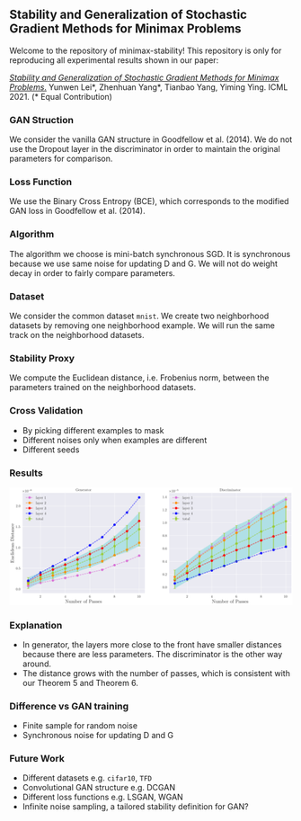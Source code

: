 ## Stability and Generalization of Stochastic Gradient Methods for Minimax Problems

Welcome to the repository of minimax-stability! This repository is only for reproducing all experimental results shown in our paper:

[*Stability and Generalization of Stochastic Gradient Methods for Minimax Problems*.](https://arxiv.org/abs/2105.03793) Yunwen Lei\*, Zhenhuan Yang\*, Tianbao Yang, Yiming Ying. ICML 2021. (\* Equal Contribution)

### GAN Struction
We consider the vanilla GAN structure in Goodfellow et al. (2014).
We do not use the Dropout layer in the discriminator in order to maintain the original parameters for comparison.

### Loss Function
We use the Binary Cross Entropy (BCE), which corresponds to the modified GAN loss in Goodfellow et al. (2014).

### Algorithm
The algorithm we choose is mini-batch synchronous SGD.
It is synchronous because we use same noise for updating D and G.
We will not do weight decay in order to fairly compare parameters.

### Dataset 
We consider the common dataset `mnist`. 
We create two neighborhood datasets by removing one neighborhood example.
We will run the same track on the neighborhood datasets.

### Stability Proxy
We compute the Euclidean distance, i.e. Frobenius norm, between the parameters trained on the neighborhood datasets.

### Cross Validation
- By picking different examples to mask
- Different noises only when examples are different
- Different seeds 

### Results

![mnist_cpu](res/mnist_cuda.png)

### Explanation
- In generator, the layers more close to the front have smaller distances because there are less parameters. The discriminator is the other way around.
- The distance grows with the number of passes, which is consistent with our Theorem 5 and Theorem 6.

### Difference vs GAN training
- Finite sample for random noise
- Synchronous noise for updating D and G

### Future Work
- Different datasets e.g. `cifar10`, `TFD`
- Convolutional GAN structure e.g. DCGAN
- Different loss functions e.g. LSGAN, WGAN
- Infinite noise sampling, a tailored stability definition for GAN?

